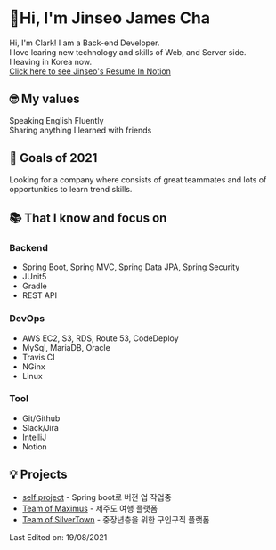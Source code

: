 # 👋Hi, I'm Jinseo James Cha

Hi, I'm Clark! I am a Back-end Developer.<br> I love learing new technology and skills of Web, and Server side.<br>
I leaving in Korea now.<br>
[Click here to see Jinseo's Resume In Notion](https://jinseo-james-cha.notion.site/534a8633aac747f380f06e59eddd41a2)

## 🤓 My values
Speaking English Fluently<br>
Sharing anything I learned with friends<br>

## 💪 Goals of 2021
Looking for a company where consists of great teammates and lots of opportunities to learn trend skills.<br>

## 📚  That I know and focus on
### Backend
- Spring Boot, Spring MVC, Spring Data JPA, Spring Security
- JUnit5
- Gradle
- REST API

### DevOps
 - AWS EC2, S3, RDS, Route 53, CodeDeploy
 - MySql, MariaDB, Oracle
 - Travis CI
 - NGinx
 - Linux

### Tool
- Git/Github
- Slack/Jira
- IntelliJ
- Notion

## 💡 Projects
- [self project]() - Spring boot로 버전 업 작업중
- [Team of Maximus](https://github.com/maximusStrong/trip_maximus) - 제주도 여행 플랫폼
- [Team of SilverTown](https://github.com/109SilverTown/baekgu) - 중장년층을 위한 구인구직 플랫폼

Last Edited on: 19/08/2021<br>
<!--
**jinseo-James-Cha/jinseo-James-Cha** is a ✨ _special_ ✨ repository because its `README.md` (this file) appears on your GitHub profile.

Here are some ideas to get you started:

 [![Jinseo's github stats](https://github-readme-stats.vercel.app/api?username=jinseo-James-Cha&show_icons=true)](https://github.com/jinseo-James-Cha)


- 🔭 I’m currently working on ...
- 🌱 I’m currently learning ...
- 👯 I’m looking to collaborate on ...
- 🤔 I’m looking for help with ...
- 💬 Ask me about ...
- 📫 How to reach me: ...
- 😄 Pronouns: ...
- ⚡ Fun fact: ...
-->
